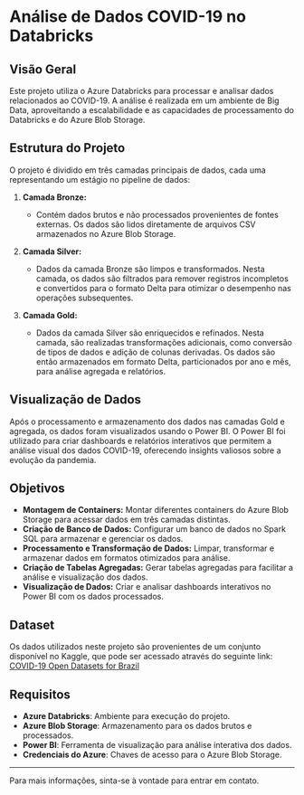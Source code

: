 # Análise de Dados COVID-19 no Databricks

## Visão Geral

Este projeto utiliza o Azure Databricks para processar e analisar dados relacionados ao COVID-19. A análise é realizada em um ambiente de Big Data, aproveitando a escalabilidade e as capacidades de processamento do Databricks e do Azure Blob Storage.

## Estrutura do Projeto

O projeto é dividido em três camadas principais de dados, cada uma representando um estágio no pipeline de dados:

1. **Camada Bronze:**
   - Contém dados brutos e não processados provenientes de fontes externas. Os dados são lidos diretamente de arquivos CSV armazenados no Azure Blob Storage.

2. **Camada Silver:**
   - Dados da camada Bronze são limpos e transformados. Nesta camada, os dados são filtrados para remover registros incompletos e convertidos para o formato Delta para otimizar o desempenho nas operações subsequentes.

3. **Camada Gold:**
   - Dados da camada Silver são enriquecidos e refinados. Nesta camada, são realizadas transformações adicionais, como conversão de tipos de dados e adição de colunas derivadas. Os dados são então armazenados em formato Delta, particionados por ano e mês, para análise agregada e relatórios.

## Visualização de Dados

Após o processamento e armazenamento dos dados nas camadas Gold e agregada, os dados foram visualizados usando o Power BI. O Power BI foi utilizado para criar dashboards e relatórios interativos que permitem a análise visual dos dados COVID-19, oferecendo insights valiosos sobre a evolução da pandemia.

## Objetivos

- **Montagem de Containers:** Montar diferentes containers do Azure Blob Storage para acessar dados em três camadas distintas.
- **Criação de Banco de Dados:** Configurar um banco de dados no Spark SQL para armazenar e gerenciar os dados.
- **Processamento e Transformação de Dados:** Limpar, transformar e armazenar dados em formatos otimizados para análise.
- **Criação de Tabelas Agregadas:** Gerar tabelas agregadas para facilitar a análise e visualização dos dados.
- **Visualização de Dados:** Criar e analisar dashboards interativos no Power BI com os dados processados.

## Dataset

Os dados utilizados neste projeto são provenientes de um conjunto disponível no Kaggle, que pode ser acessado através do seguinte link:
[COVID-19 Open Datasets for Brazil](https://www.kaggle.com/datasets/cprete/covid19-open-datasets-for-brazil?resource=download)

## Requisitos

- **Azure Databricks**: Ambiente para execução do projeto.
- **Azure Blob Storage**: Armazenamento para os dados brutos e processados.
- **Power BI**: Ferramenta de visualização para análise interativa dos dados.
- **Credenciais do Azure**: Chaves de acesso para o Azure Blob Storage.

---

Para mais informações, sinta-se à vontade para entrar em contato.

